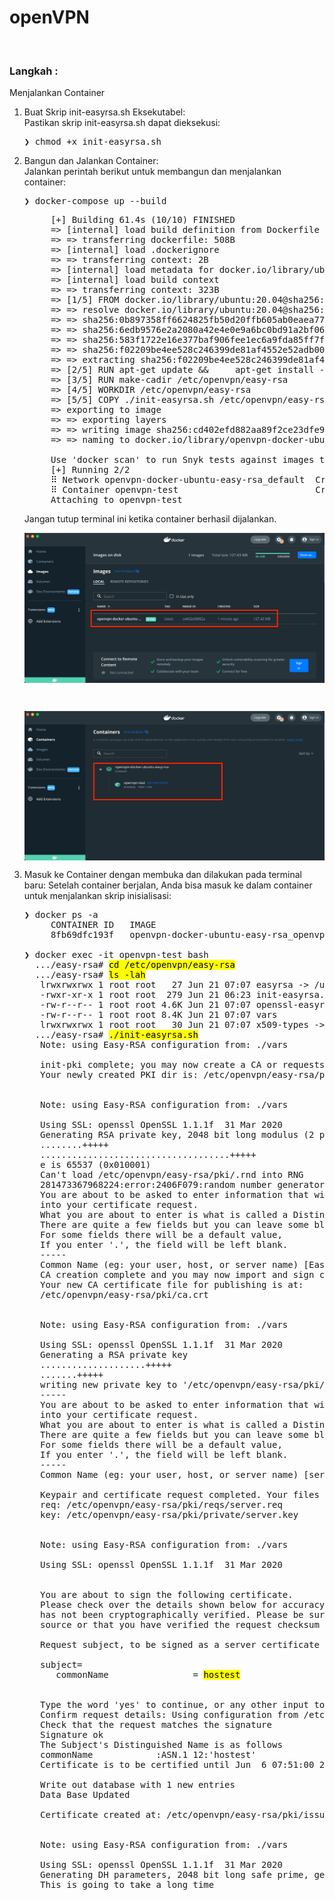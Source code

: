 # openVPN

&nbsp;

### Langkah : 
Menjalankan Container
1. Buat Skrip init-easyrsa.sh Eksekutabel: <br />
   Pastikan skrip init-easyrsa.sh dapat dieksekusi:
   <pre>
   ❯ chmod +x init-easyrsa.sh
   </pre>

2. Bangun dan Jalankan Container: <br />
   Jalankan perintah berikut untuk membangun dan menjalankan container:
   <pre>
   ❯ docker-compose up --build
   </pre>
   <pre>
        [+] Building 61.4s (10/10) FINISHED                                                                                                                                                                                    
        => [internal] load build definition from Dockerfile                                                                                       0.0s
        => => transferring dockerfile: 508B                                                                                                       0.0s
        => [internal] load .dockerignore                                                                                                          0.0s
        => => transferring context: 2B                                                                                                            0.0s
        => [internal] load metadata for docker.io/library/ubuntu:20.04                                                                            4.3s
        => [internal] load build context                                                                                                          0.0s
        => => transferring context: 323B                                                                                                          0.0s
        => [1/5] FROM docker.io/library/ubuntu:20.04@sha256:0b897358ff6624825fb50d20ffb605ab0eaea77ced0adb8c6a4b756513dec6fc                      14.8s
        => => resolve docker.io/library/ubuntu:20.04@sha256:0b897358ff6624825fb50d20ffb605ab0eaea77ced0adb8c6a4b756513dec6fc                      0.0s
        => => sha256:0b897358ff6624825fb50d20ffb605ab0eaea77ced0adb8c6a4b756513dec6fc 1.13kB / 1.13kB                                             0.0s
        => => sha256:6edb9576e2a2080a42e4e0e9a6bc0bd91a2bf06375f9832d400bf33841d35ece 424B / 424B                                                 0.0s
        => => sha256:583f1722e16e377baf906fee1ec6a9fda85ff7f3d13f536f912998601fd85ed8 2.31kB / 2.31kB                                             0.0s
        => => sha256:f02209be4ee528c246399de81af4552e52adb005a8a499815607b6b0d42746bf 25.97MB / 25.97MB                                           14.0s
        => => extracting sha256:f02209be4ee528c246399de81af4552e52adb005a8a499815607b6b0d42746bf                                                  0.7s
        => [2/5] RUN apt-get update &&     apt-get install -y openvpn easy-rsa &&     apt-get clean &&     rm -rf /var/lib/apt/lists/*            41.7s
        => [3/5] RUN make-cadir /etc/openvpn/easy-rsa                                                                                             0.1s
        => [4/5] WORKDIR /etc/openvpn/easy-rsa                                                                                                    0.0s 
        => [5/5] COPY ./init-easyrsa.sh /etc/openvpn/easy-rsa/                                                                                    0.0s 
        => exporting to image                                                                                                                     0.3s 
        => => exporting layers                                                                                                                    0.3s 
        => => writing image sha256:cd402efd882aa89f2ce23dfe93299c2bd3ba24436ec0bec978faf9c98023357c                                               0.0s 
        => => naming to docker.io/library/openvpn-docker-ubuntu-easy-rsa_openvpn                                                                  0.0s

        Use 'docker scan' to run Snyk tests against images to find vulnerabilities and learn how to fix them
        [+] Running 2/2
        ⠿ Network openvpn-docker-ubuntu-easy-rsa_default  Created                                                                                 0.0s
        ⠿ Container openvpn-test                          Created                                                                                 0.0s
        Attaching to openvpn-test   
   </pre>
   Jangan tutup terminal ini ketika container berhasil dijalankan.

   <div align="center">
      <img src="./gambar-petunjuk/ss_docker_desktop_001.png" alt="ss_docker_desktop" style="display: block; margin: 0 auto;">
   </div>

   &nbsp;

   <div align="center">
      <img src="./gambar-petunjuk/ss_docker_desktop_002.png" alt="ss_docker_desktop" style="display: block; margin: 0 auto;">
   </div>

3. Masuk ke Container dengan membuka dan dilakukan pada terminal baru:
   Setelah container berjalan, Anda bisa masuk ke dalam container untuk menjalankan skrip inisialisasi:
   <pre>
   ❯ docker ps -a
        CONTAINER ID   IMAGE                                    COMMAND   CREATED          STATUS          PORTS                    NAMES
        8fb69dfc193f   openvpn-docker-ubuntu-easy-rsa_openvpn   "bash"    17 minutes ago   Up 17 minutes   0.0.0.0:1194->1194/udp   openvpn-test

   ❯ docker exec -it openvpn-test bash
     .../easy-rsa# <mark>cd /etc/openvpn/easy-rsa</mark>
     .../easy-rsa# <mark>ls -lah</mark>
      lrwxrwxrwx 1 root root   27 Jun 21 07:07 easyrsa -> /usr/share/easy-rsa/easyrsa
      -rwxr-xr-x 1 root root  279 Jun 21 06:23 init-easyrsa.sh
      -rw-r--r-- 1 root root 4.6K Jun 21 07:07 openssl-easyrsa.cnf
      -rw-r--r-- 1 root root 8.4K Jun 21 07:07 vars
      lrwxrwxrwx 1 root root   30 Jun 21 07:07 x509-types -> /usr/share/easy-rsa/x509-types
     .../easy-rsa# <mark>./init-easyrsa.sh</mark>
      Note: using Easy-RSA configuration from: ./vars

      init-pki complete; you may now create a CA or requests.
      Your newly created PKI dir is: /etc/openvpn/easy-rsa/pki


      Note: using Easy-RSA configuration from: ./vars

      Using SSL: openssl OpenSSL 1.1.1f  31 Mar 2020
      Generating RSA private key, 2048 bit long modulus (2 primes)
      ........+++++
      ....................................+++++
      e is 65537 (0x010001)
      Can't load /etc/openvpn/easy-rsa/pki/.rnd into RNG
      281473367968224:error:2406F079:random number generator:RAND_load_file:Cannot open file:../crypto/rand/randfile.c:98:Filename=/etc/openvpn/easy-rsa/pki/.rnd
      You are about to be asked to enter information that will be incorporated
      into your certificate request.
      What you are about to enter is what is called a Distinguished Name or a DN.
      There are quite a few fields but you can leave some blank
      For some fields there will be a default value,
      If you enter '.', the field will be left blank.
      -----
      Common Name (eg: your user, host, or server name) [Easy-RSA CA]:
      CA creation complete and you may now import and sign cert requests.
      Your new CA certificate file for publishing is at:
      /etc/openvpn/easy-rsa/pki/ca.crt


      Note: using Easy-RSA configuration from: ./vars

      Using SSL: openssl OpenSSL 1.1.1f  31 Mar 2020
      Generating a RSA private key
      ....................+++++
      .......+++++
      writing new private key to '/etc/openvpn/easy-rsa/pki/private/server.key.sXtcKOiK7S'
      -----
      You are about to be asked to enter information that will be incorporated
      into your certificate request.
      What you are about to enter is what is called a Distinguished Name or a DN.
      There are quite a few fields but you can leave some blank
      For some fields there will be a default value,
      If you enter '.', the field will be left blank.
      -----
      Common Name (eg: your user, host, or server name) [server]:hostest

      Keypair and certificate request completed. Your files are:
      req: /etc/openvpn/easy-rsa/pki/reqs/server.req
      key: /etc/openvpn/easy-rsa/pki/private/server.key


      Note: using Easy-RSA configuration from: ./vars

      Using SSL: openssl OpenSSL 1.1.1f  31 Mar 2020


      You are about to sign the following certificate.
      Please check over the details shown below for accuracy. Note that this request
      has not been cryptographically verified. Please be sure it came from a trusted
      source or that you have verified the request checksum with the sender.

      Request subject, to be signed as a server certificate for 1080 days:

      subject=
         commonName                = <mark>hostest</mark>


      Type the word 'yes' to continue, or any other input to abort.
      Confirm request details: Using configuration from /etc/openvpn/easy-rsa/pki/safessl-easyrsa.cnf
      Check that the request matches the signature
      Signature ok
      The Subject's Distinguished Name is as follows
      commonName            :ASN.1 12:'hostest'
      Certificate is to be certified until Jun  6 07:51:00 2027 GMT (1080 days)

      Write out database with 1 new entries
      Data Base Updated

      Certificate created at: /etc/openvpn/easy-rsa/pki/issued/server.crt


      Note: using Easy-RSA configuration from: ./vars

      Using SSL: openssl OpenSSL 1.1.1f  31 Mar 2020
      Generating DH parameters, 2048 bit long safe prime, generator 2
      This is going to take a long time      
   </pre>